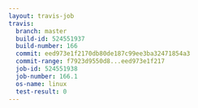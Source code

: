 ```yaml
---
layout: travis-job
travis:
  branch: master
  build-id: 524551937
  build-number: 166
  commit: eed973e1f2170db80de187c99ee3ba32471854a3
  commit-range: f7923d9550d8...eed973e1f217
  job-id: 524551938
  job-number: 166.1
  os-name: linux
  test-result: 0
---
```

